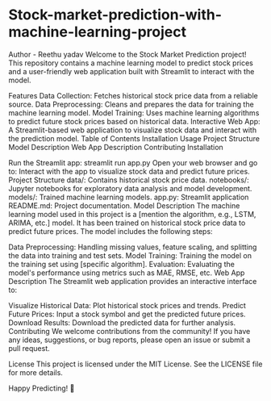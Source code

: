# Stock-market-prediction-with-machine-learning-project
Author - Reethu yadav 
Welcome to the Stock Market Prediction project! This repository contains a machine learning model to predict stock prices and a user-friendly web application built with Streamlit to interact with the model.

Features
Data Collection: Fetches historical stock price data from a reliable source.
Data Preprocessing: Cleans and prepares the data for training the machine learning model.
Model Training: Uses machine learning algorithms to predict future stock prices based on historical data.
Interactive Web App: A Streamlit-based web application to visualize stock data and interact with the prediction model.
Table of Contents
Installation
Usage
Project Structure
Model Description
Web App Description
Contributing
Installation

Run the Streamlit app:
streamlit run app.py
Open your web browser and go to:
Interact with the app to visualize stock data and predict future prices.
Project Structure
data/: Contains historical stock price data.
notebooks/: Jupyter notebooks for exploratory data analysis and model development.
models/: Trained machine learning models.
app.py: Streamlit application
README.md: Project documentation.
Model Description
The machine learning model used in this project is a [mention the algorithm, e.g., LSTM, ARIMA, etc.] model. It has been trained on historical stock price data to predict future prices. The model includes the following steps:

Data Preprocessing: Handling missing values, feature scaling, and splitting the data into training and test sets.
Model Training: Training the model on the training set using [specific algorithm].
Evaluation: Evaluating the model's performance using metrics such as MAE, RMSE, etc.
Web App Description
The Streamlit web application provides an interactive interface to:

Visualize Historical Data: Plot historical stock prices and trends.
Predict Future Prices: Input a stock symbol and get the predicted future prices.
Download Results: Download the predicted data for further analysis.
Contributing
We welcome contributions from the community! If you have any ideas, suggestions, or bug reports, please open an issue or submit a pull request.

License
This project is licensed under the MIT License. See the LICENSE file for more details.

Happy Predicting! 🚀
